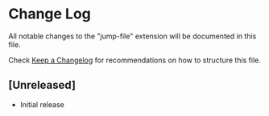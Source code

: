 # Change Log

All notable changes to the "jump-file" extension will be documented in this file.

Check [Keep a Changelog](http://keepachangelog.com/) for recommendations on how to structure this file.

## [Unreleased]

- Initial release